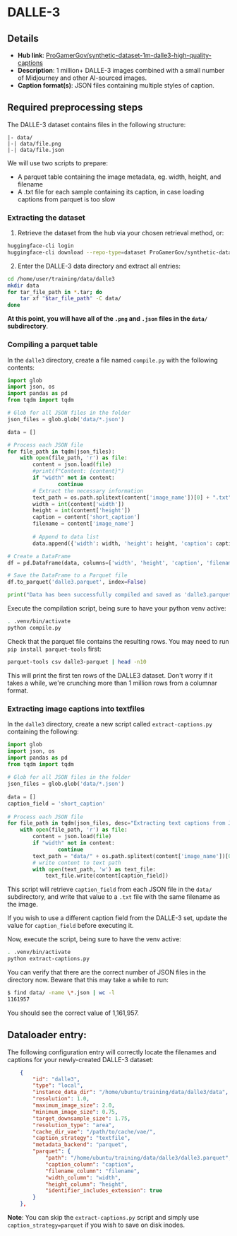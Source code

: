 # DALLE-3

## Details

- **Hub link**: [ProGamerGov/synthetic-dataset-1m-dalle3-high-quality-captions](https://huggingface.co/datasets/ProGamerGov/synthetic-dataset-1m-dalle3-high-quality-captions)
- **Description**: 1 million+ DALLE-3 images combined with a small number of Midjourney and other AI-sourced images.
- **Caption format(s)**: JSON files containing multiple styles of caption.

## Required preprocessing steps

The DALLE-3 dataset contains files in the following structure:
```
|- data/
|-| data/file.png
|-| data/file.json
```

We will use two scripts to prepare:

- A parquet table containing the image metadata, eg. width, height, and filename
- A .txt file for each sample containing its caption, in case loading captions from parquet is too slow

### Extracting the dataset

1. Retrieve the dataset from the hub via your chosen retrieval method, or:

```bash
huggingface-cli login
huggingface-cli download --repo-type=dataset ProGamerGov/synthetic-dataset-1m-dalle3-high-quality-captions --local-dir=/home/user/training/data/dalle3
```

2. Enter the DALLE-3 data directory and extract all entries:

```bash
cd /home/user/training/data/dalle3
mkdir data
for tar_file_path in *.tar; do
    tar xf "$tar_file_path" -C data/
done
```
**At this point, you will have all of the `.png` and `.json` files in the `data/` subdirectory**.

### Compiling a parquet table

In the `dalle3` directory, create a file named `compile.py` with the following contents:

```py
import glob
import json, os
import pandas as pd
from tqdm import tqdm

# Glob for all JSON files in the folder
json_files = glob.glob('data/*.json')

data = []

# Process each JSON file
for file_path in tqdm(json_files):
    with open(file_path, 'r') as file:
        content = json.load(file)
        #print(f"Content: {content}")
        if "width" not in content:
                continue
        # Extract the necessary information
        text_path = os.path.splitext(content['image_name'])[0] + ".txt"
        width = int(content['width'])
        height = int(content['height'])
        caption = content['short_caption']
        filename = content['image_name']
        
        # Append to data list
        data.append({'width': width, 'height': height, 'caption': caption, 'filename': filename})

# Create a DataFrame
df = pd.DataFrame(data, columns=['width', 'height', 'caption', 'filename'])

# Save the DataFrame to a Parquet file
df.to_parquet('dalle3.parquet', index=False)

print("Data has been successfully compiled and saved as 'dalle3.parquet'")
```

Execute the compilation script, being sure to have your python venv active:

```bash
. .venv/bin/activate
python compile.py
```

Check that the parquet file contains the resulting rows. You may need to run `pip install parquet-tools` first:

```bash
parquet-tools csv dalle3-parquet | head -n10
```

This will print the first ten rows of the DALLE3 dataset. Don't worry if it takes a while, we're crunching more than 1 million rows from a columnar format.

### Extracting image captions into textfiles

In the `dalle3` directory, create a new script called `extract-captions.py` containing the following:

```py
import glob
import json, os
import pandas as pd
from tqdm import tqdm
 
# Glob for all JSON files in the folder
json_files = glob.glob('data/*.json')
 
data = []
caption_field = 'short_caption'
 
# Process each JSON file
for file_path in tqdm(json_files, desc="Extracting text captions from JSON"):
    with open(file_path, 'r') as file:
        content = json.load(file)
        if "width" not in content:
                continue
        text_path = "data/" + os.path.splitext(content['image_name'])[0] + ".txt"
        # write content to text path
        with open(text_path, 'w') as text_file:
            text_file.write(content[caption_field])
```

This script will retrieve `caption_field` from each JSON file in the `data/` subdirectory, and write that value to a `.txt` file with the same filename as the image.

If you wish to use a different caption field from the DALLE-3 set, update the value for `caption_field` before executing it.

Now, execute the script, being sure to have the venv active:

```bash
. .venv/bin/activate
python extract-captions.py
```

You can verify that there are the correct number of JSON files in the directory now. Beware that this may take a while to run:

```bash
$ find data/ -name \*.json | wc -l
1161957
```

You should see the correct value of 1,161,957.


## Dataloader entry:

The following configuration entry will correctly locate the filenames and captions for your newly-created DALLE-3 dataset:

```json
    {
        "id": "dalle3",
        "type": "local",
        "instance_data_dir": "/home/ubuntu/training/data/dalle3/data",
        "resolution": 1.0,
        "maximum_image_size": 2.0,
        "minimum_image_size": 0.75,
        "target_downsample_size": 1.75,
        "resolution_type": "area",
        "cache_dir_vae": "/path/to/cache/vae/",
        "caption_strategy": "textfile",
        "metadata_backend": "parquet",
        "parquet": {
            "path": "/home/ubuntu/training/data/dalle3/dalle3.parquet",
            "caption_column": "caption",
            "filename_column": "filename",
            "width_column": "width",
            "height_column": "height",
            "identifier_includes_extension": true
        }
    },
```

**Note**: You can skip the `extract-captions.py` script and simply use `caption_strategy=parquet` if you wish to save on disk inodes.